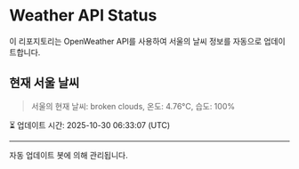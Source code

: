 
# Weather API Status

이 리포지토리는 OpenWeather API를 사용하여 서울의 날씨 정보를 자동으로 업데이트합니다.

## 현재 서울 날씨
> 서울의 현재 날씨: broken clouds, 온도: 4.76°C, 습도: 100%

⏳ 업데이트 시간: 2025-10-30 06:33:07 (UTC)

---
자동 업데이트 봇에 의해 관리됩니다.
